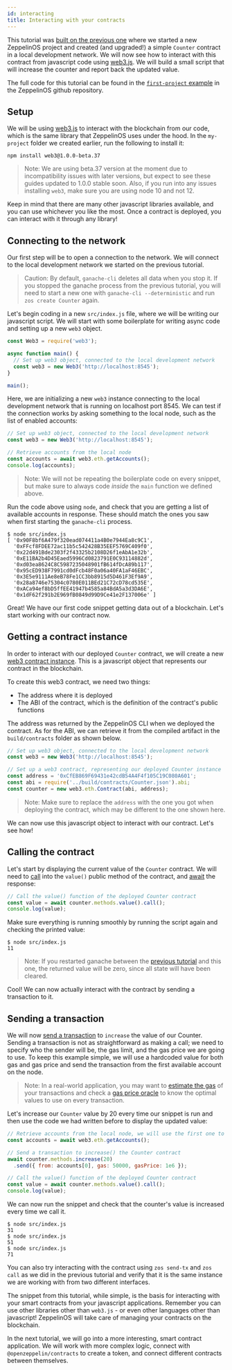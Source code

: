 ```yaml
---
id: interacting
title: Interacting with your contracts
---
```


This tutorial was [built on the previous one](first) where we started a new ZeppelinOS project and created (and upgraded!) a simple `Counter` contract in a local development network. We will now see how to interact with this contract from javascript code using [web3.js](https://web3js.readthedocs.io/en/1.0/). We will build a small script that will increase the counter and report back the updated value.

The full code for this tutorial can be found in the [`first-project` example](https://github.com/zeppelinos/zos/blob/v2.4.0/examples/first-project/src/index.js) in the ZeppelinOS github repository.

## Setup

We will be using [web3.js](https://web3js.readthedocs.io/en/1.0/) to interact with the blockchain from our code, which is the same library that ZeppelinOS uses under the hood. In the `my-project` folder we created earlier, run the following to install it:

```console
npm install web3@1.0.0-beta.37
```

> Note: We are using beta.37 version at the moment due to incompatibility issues with later versions, but expect to see these guides updated to 1.0.0 stable soon. Also, if you run into any issues installing `web3`, make sure you are using node 10 and not 12.

Keep in mind that there are many other javascript libraries available, and you can use whichever you like the most. Once a contract is deployed, you can interact with it through any library!

## Connecting to the network

Our first step will be to open a connection to the network. We will connect to the local development network we started on the previous tutorial. 

> Caution: By default, `ganache-cli` deletes all data when you stop it. If you stopped the ganache process from the previous tutorial, you will need to start a new one with `ganache-cli --deterministic` and run `zos create Counter` again.

Let's begin coding in a new `src/index.js` file, where we will be writing our javascript script. We will start with some boilerplate for writing async code and setting up a new `web3` object.

<!-- Code: We should provide a function to automatically parse `networks.js` and get the web3 instance preconfigured -->

```js
const Web3 = require('web3');

async function main() {
  // Set up web3 object, connected to the local development network
  const web3 = new Web3('http://localhost:8545');
}

main();
```

Here, we are initializing a new `web3` instance connecting to the local development network that is running on localhost port 8545. We can test if the connection works by asking something to the local node, such as the list of enabled accounts:

```js
// Set up web3 object, connected to the local development network
const web3 = new Web3('http://localhost:8545');

// Retrieve accounts from the local node
const accounts = await web3.eth.getAccounts();
console.log(accounts);
```

> Note: We will not be repeating the boilerplate code on every snippet, but make sure to always code _inside_ the `main` function we defined above.

Run the code above using `node`, and check that you are getting a list of available accounts in response. These should match the ones you saw when first starting the `ganache-cli` process.

```console
$ node src/index.js 
[ '0x90F8bf6A479f320ead074411a4B0e7944Ea8c9C1',
  '0xFFcf8FDEE72ac11b5c542428B35EEF5769C409f0',
  '0x22d491Bde2303f2f43325b2108D26f1eAbA1e32b',
  '0xE11BA2b4D45Eaed5996Cd0823791E0C93114882d',
  '0xd03ea8624C8C5987235048901fB614fDcA89b117',
  '0x95cED938F7991cd0dFcb48F0a06a40FA1aF46EBC',
  '0x3E5e9111Ae8eB78Fe1CC3bb8915d5D461F3Ef9A9',
  '0x28a8746e75304c0780E011BEd21C72cD78cd535E',
  '0xACa94ef8bD5ffEE41947b4585a84BdA5a3d3DA6E',
  '0x1dF62f291b2E969fB0849d99D9Ce41e2F137006e' ]
```

Great! We have our first code snippet getting data out of a blockchain. Let's start working with our contract now.

## Getting a contract instance

In order to interact with our deployed `Counter` contract, we will create a new [web3 contract instance](https://web3js.readthedocs.io/en/1.0/web3-eth-contract.html). This is a javascript object that represents our contract in the blockchain. 

To create this web3 contract, we need two things:
- The address where it is deployed
- The ABI of the contract, which is the definition of the contract's public functions

<!-- Code: We should provide both a command and a js function to easily retrieve the address from the network.json file. Same for the ABI, and for building a web3 contract altogether. -->

The address was returned by the ZeppelinOS CLI when we deployed the contract. As for the ABI, we can retrieve it from the compiled artifact in the `build/contracts` folder as shown below.

```js
// Set up web3 object, connected to the local development network
const web3 = new Web3('http://localhost:8545');

// Set up a web3 contract, representing our deployed Counter instance
const address = '0xCfEB869F69431e42cdB54A4F4f105C19C080A601';
const abi = require('../build/contracts/Counter.json').abi;
const counter = new web3.eth.Contract(abi, address);
```

> Note: Make sure to replace the `address` with the one you got when deploying the contract, which may be different to the one shown here.

We can now use this javascript object to interact with our contract. Let's see how!

## Calling the contract

Let's start by displaying the current value of the `Counter` contract. We will need to [call](https://web3js.readthedocs.io/en/1.0/web3-eth-contract.html#methods-mymethod-call) into the `value()` public method of the contract, and [await](https://developer.mozilla.org/en-US/docs/Web/JavaScript/Reference/Operators/await) the response:

```js
// Call the value() function of the deployed Counter contract
const value = await counter.methods.value().call();
console.log(value);
```

Make sure everything is running smoothly by running the script again and checking the printed value:

```console
$ node src/index.js
11
```

> Note: If you restarted ganache between the [previous tutorial](first) and this one, the returned value will be zero, since all state will have been cleared.

Cool! We can now actually interact with the contract by sending a transaction to it.

## Sending a transaction

We will now [send a transaction](https://web3js.readthedocs.io/en/1.0/web3-eth-contract.html#methods-mymethod-send) to `increase` the value of our Counter. Sending a transaction is not as straightforward as making a call; we need to specify who the sender will be, the gas limit, and the gas price we are going to use. To keep this example simple, we will use a hardcoded value for both gas and gas price and send the transaction from the first available account on the node.

> Note: In a real-world application, you may want to [estimate the gas](https://web3js.readthedocs.io/en/1.0/web3-eth-contract.html#methods-mymethod-estimategas) of your transactions and check a [gas price oracle](https://ethgasstation.info/) to know the optimal values to use on every transaction.

Let's increase our `Counter` value by 20 every time our snippet is run and then use the code we had written before to display the updated value:

```js
// Retrieve accounts from the local node, we will use the first one to send the transaction
const accounts = await web3.eth.getAccounts();

// Send a transaction to increase() the Counter contract
await counter.methods.increase(20)
  .send({ from: accounts[0], gas: 50000, gasPrice: 1e6 });

// Call the value() function of the deployed Counter contract
const value = await counter.methods.value().call();
console.log(value);
```

We can now run the snippet and check that the counter's value is increased every time we call it.

```console
$ node src/index.js
31
$ node src/index.js
51
$ node src/index.js
71
```

You can also try interacting with the contract using `zos send-tx` and `zos call` as we did in the previous tutorial and verify that it is the same instance we are working with from two different interfaces.

The snippet from this tutorial, while simple, is the basis for interacting with your smart contracts from your javascript applications. Remember you can use other libraries other than `web3.js` - or even other languages other than javascript! ZeppelinOS will take care of managing your contracts on the blockchain. 

In the next tutorial, we will go into a more interesting, smart contract application. We will work with more complex logic, connect with `@openzeppelin/contracts` to create a token, and connect different contracts between themselves.
